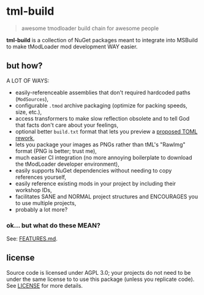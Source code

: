 # tml-build

> awesome tmodloader build chain for awesome people
 
**tml-build** is a collection of NuGet packages meant to integrate into MSBuild to make tModLoader mod development WAY easier.

## but how?

A LOT OF WAYS:

- easily-referenceable assemblies that don't required hardcoded paths (`ModSources`),
- configurable `.tmod` archive packaging (optimize for packing speeds, size, etc.),
- access transformers to make slow reflection obsolete and to tell God that facts don't care about your feelings,
- optional better `build.txt` format that lets you preview a [proposed TOML rework](https://github.com/tModLoader/tModLoader/issues/4170),
- lets you package your images as PNGs rather than tML's "RawImg" format (PNG is better; trust me),
- much easier CI integration (no more annoying boilerplate to download the tModLoader developer environment),
- easily supports NuGet dependencies without needing to copy references yourself,
- easily reference existing mods in your project by including their workshop IDs,
- facilitates SANE and NORMAL project structures and ENCOURAGES you to use multiple projects,
- probably a lot more?

### ok... but what do these MEAN?

See: [FEATURES.md](FEATURES.md).

## license

Source code is licensed under AGPL 3.0; your projects do not need to be under the same license to to use this package (unless you replicate code). See [LICENSE](LICENSE) for more details.
